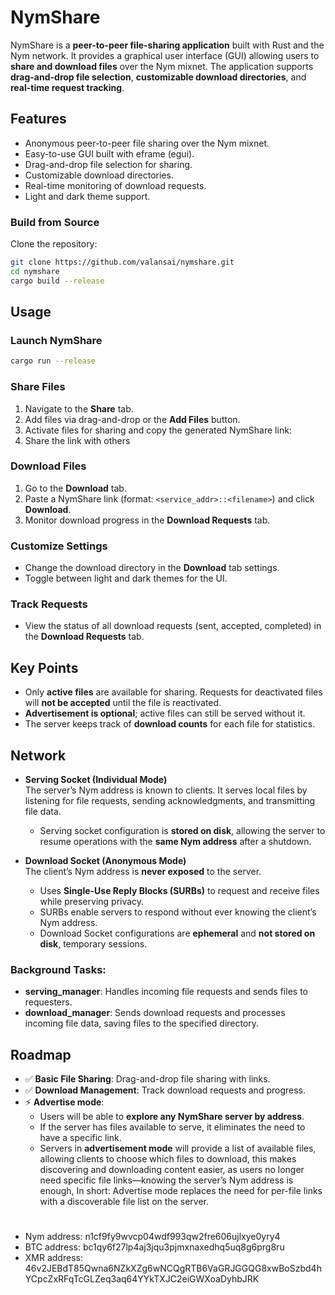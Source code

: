 # NymShare

NymShare is a **peer-to-peer file-sharing application** built with Rust and the Nym network. It provides a graphical user interface (GUI) allowing users to **share and download files** over the Nym mixnet. The application supports **drag-and-drop file selection**, **customizable download directories**, and **real-time request tracking**.

## Features
- Anonymous peer-to-peer file sharing over the Nym mixnet.
- Easy-to-use GUI built with eframe (egui).
- Drag-and-drop file selection for sharing.
- Customizable download directories.
- Real-time monitoring of download requests.
- Light and dark theme support.

### Build from Source
Clone the repository:
```bash
git clone https://github.com/valansai/nymshare.git
cd nymshare
cargo build --release
```   
   

## Usage

### Launch NymShare
``` bash 
cargo run --release
```

### Share Files
1. Navigate to the **Share** tab.  
2. Add files via drag-and-drop or the **Add Files** button.  
3. Activate files for sharing and copy the generated NymShare link:
4. Share the link with others 


### Download Files
1. Go to the **Download** tab.  
2. Paste a NymShare link (format: `<service_addr>::<filename>`) and click **Download**.  
3. Monitor download progress in the **Download Requests** tab.

### Customize Settings
- Change the download directory in the **Download** tab settings.  
- Toggle between light and dark themes for the UI.

### Track Requests
- View the status of all download requests (sent, accepted, completed) in the **Download Requests** tab.


## Key Points
- Only **active files** are available for sharing. Requests for deactivated files will **not be accepted** until the file is reactivated.  
- **Advertisement is optional**; active files can still be served without it.  
- The server keeps track of **download counts** for each file for statistics.  

## Network

- **Serving Socket (Individual Mode)**  
  The server’s Nym address is known to clients. It serves local files by listening for file requests, sending acknowledgments, and transmitting file data.  
  - Serving socket configuration is **stored on disk**, allowing the server to resume operations with the **same Nym address** after a shutdown.

- **Download Socket (Anonymous Mode)**  
  The client’s Nym address is **never exposed** to the server.  
  - Uses **Single-Use Reply Blocks (SURBs)** to request and receive files while preserving privacy.  
  - SURBs enable servers to respond without ever knowing the client’s Nym address.  
  - Download Socket configurations are **ephemeral** and **not stored on disk**, temporary sessions.

### Background Tasks:
- **serving_manager**: Handles incoming file requests and sends files to requesters.
- **download_manager**: Sends download requests and processes incoming file data, saving files to the specified directory.


## Roadmap
- ✅ **Basic File Sharing**: Drag-and-drop file sharing with links.  
- ✅ **Download Management**: Track download requests and progress.  
- ⚡ **Advertise mode**:  
  - Users will be able to **explore any NymShare server by address**.  
  - If the server has files available to serve, it eliminates the need to have a specific link.  
  - Servers in **advertisement mode** will provide a list of available files, allowing clients to choose which files to download, this makes discovering and downloading content easier, as users no longer need specific file links—knowing the server’s Nym address is enough, In short: Advertise mode replaces the need for per-file links with a discoverable file list on the server.

#
- Nym address: n1cf9fy9wvcp04wdf993qw2fre606ujlxye0yry4
- BTC address: bc1qy6f27lp4aj3jqu3pjmxnaxedhq5uq8g6prg8ru
- XMR address: 46v2JEBdT85Qwna6NZkXZg6wNCQgRTB6VaGRJGGQG8xwBoSzbd4hYCpcZxRFqTcGLZeq3aq64YYkTXJC2eiGWXoaDyhbJRK
